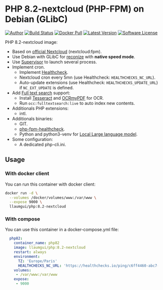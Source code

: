 # PHP 8.2-nextcloud (PHP-FPM) on Debian (GLibC)

[![Author][ico-twitter]][link-twitter]
[![Build Status][ico-ghactions]][link-ghactions]
[![Docker Pull][ico-docker]][link-docker]
[![Latest Version][ico-version]][link-docker]
[![Software License][ico-license]](LICENSE)

PHP 8.2-nextcloud image:

* Based on [official Nextcloud](https://github.com/nextcloud/docker/blob/09fecda4067434c11f955cdd3000ed950fe48d04/27/fpm/Dockerfile) (nextcloud:fpm).
* Use Debian with GLibC for [reconize](https://github.com/nextcloud/recognize) with **native speed mode**.
* Use [Supervisor](http://supervisord.org/) to launch several process.
* Implement cron.
  * Implement [Healthcheck](https://healthchecks.io/).
  * Nextcloud cron every 5mn (use Healthcheck: `HEALTHCHECKS_NC_URL`).
  * Auto-update extensions (use Healthcheck: `HEALTHCHECKS_UPDATE_URL`) if `NC_EXT_UPDATE` is defined.
* Add [Full text search](https://apps.nextcloud.com/apps/fulltextsearch) support:
  * Install [Tesseract](https://github.com/tesseract-ocr/tesseract) and [OCRmyPDF](https://ocrmypdf.readthedocs.io/en/latest/) for OCR.
  * Run `occ:fulltextsearch:live` to auto index new contents.
* Additionals PHP extensions:
  * intl.
* Additionals binaries:
  * GIT.
  * [php-fpm-healthcheck](https://github.com/renatomefi/php-fpm-healthcheck).
  * Python and python3-venv for [Local Large language model](https://apps.nextcloud.com/apps/llm).
* Some configuration:
  * A dedicated php-cli.ini.

## Usage

### With docker client

You can run this container with docker client:

~~~bash
docker run -d \
  --volumes /docker/volumes/www:/var/www \
  --expose 9000 \
  llaumgui/php:8.2-nextcloud
~~~

### With compose

You can use this container in a docker-compose.yml file:

~~~yaml
  php82:
    container_name: php82
    image: llaumgui/php:8.2-nextcloud
    restart: always
    environment:
      TZ: 'Europe/Paris'
      HEALTHCHECKS_NC_URL: 'https://healthchecks.io/ping/c6ff4460-abc7-41ce-8e33-a671f17b9319'
    volumes:
     - /var/www:/var/www
    expose:
     - 9000
~~~

[ico-twitter]: https://img.shields.io/static/v1?label=Author&message=llaumgui&color=000&logo=x&style=flat-square
[link-twitter]: https://twitter.com/llaumgui
[ico-docker]: https://img.shields.io/docker/pulls/llaumgui/php?color=%2496ed&logo=docker&style=flat-square
[link-docker]: https://hub.docker.com/r/llaumgui/php
[ico-ghactions]: https://img.shields.io/github/actions/workflow/status/llaumgui/docker-images-php-fpm/devops.yml?branch=main&style=flat-square&logo=github&label=CI/CD
[link-ghactions]: https://github.com/llaumgui/docker-images-php-fpm/actions
[ico-version]: https://img.shields.io/docker/v/llaumgui/php?sort=semver&color=%2496ed&logo=docker&style=flat-square
[ico-license]: https://img.shields.io/github/license/llaumgui/docker-images-php-fpm?style=flat-square
